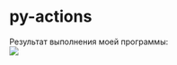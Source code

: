 # py-actions
Результат выполнения моей программы:<br>
<img src="https://github.com/egabcd/py-actions/worlflows/my-code-testing/badge.svg?branch=main"></br>
          

